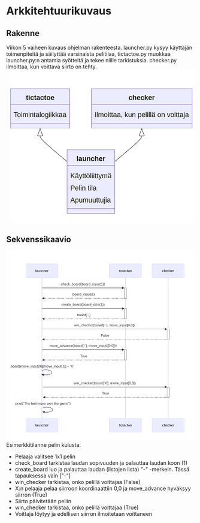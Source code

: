 # Arkkitehtuurikuvaus

## Rakenne
Viikon 5 vaiheen kuvaus ohjelman rakenteesta. launcher.py kysyy käyttäjän toimenpiteitä ja säilyttää varsinaista pelitilaa, tictactoe.py muokkaa launcher.py:n antamia syötteitä ja tekee niille tarkistuksia. checker.py ilmoittaa, kun voittava siirto on tehty.
![arkkitehtuuri](./kuvat/arkkitehtuuri.png)
## Sekvenssikaavio
![sekvenssikaavio](./kuvat/sekvenssikaavio.png)
Esimerkkitilanne pelin kulusta:
- Pelaaja valitsee 1x1 pelin
- check_board tarkistaa laudan sopivuuden ja palauttaa laudan koon (1)
- create_board luo ja palauttaa laudan (listojen lista) "-" -merkein. Tässä tapauksessa vain ["-"]
- win_checker tarkistaa, onko pelillä voittajaa (False)
- X:n pelaaja pelaa siirroon koordinaattiin 0,0 ja move_advance hyväksyy siirron (True)
- Siirto päivitetään peliin
- win_checker tarkistaa, onko pelillä voittajaa (True)
- Voittaja löytyy ja edellisen siirron ilmoitetaan voittaneen
